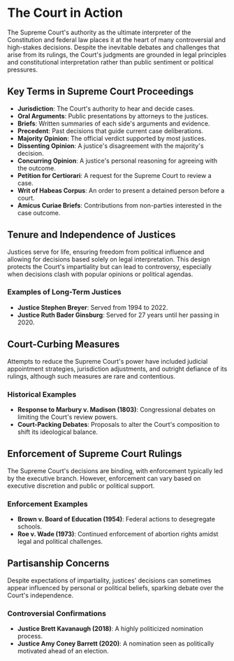 # The Court in Action

The Supreme Court's authority as the ultimate interpreter of the Constitution and federal law places it at the heart of many controversial and high-stakes decisions. Despite the inevitable debates and challenges that arise from its rulings, the Court's judgments are grounded in legal principles and constitutional interpretation rather than public sentiment or political pressures.

## Key Terms in Supreme Court Proceedings

- **Jurisdiction**: The Court's authority to hear and decide cases.
- **Oral Arguments**: Public presentations by attorneys to the justices.
- **Briefs**: Written summaries of each side's arguments and evidence.
- **Precedent**: Past decisions that guide current case deliberations.
- **Majority Opinion**: The official verdict supported by most justices.
- **Dissenting Opinion**: A justice's disagreement with the majority's decision.
- **Concurring Opinion**: A justice's personal reasoning for agreeing with the outcome.
- **Petition for Certiorari**: A request for the Supreme Court to review a case.
- **Writ of Habeas Corpus**: An order to present a detained person before a court.
- **Amicus Curiae Briefs**: Contributions from non-parties interested in the case outcome.

## Tenure and Independence of Justices

Justices serve for life, ensuring freedom from political influence and allowing for decisions based solely on legal interpretation. This design protects the Court's impartiality but can lead to controversy, especially when decisions clash with popular opinions or political agendas.

### Examples of Long-Term Justices

- **Justice Stephen Breyer**: Served from 1994 to 2022.
- **Justice Ruth Bader Ginsburg**: Served for 27 years until her passing in 2020.

## Court-Curbing Measures

Attempts to reduce the Supreme Court's power have included judicial appointment strategies, jurisdiction adjustments, and outright defiance of its rulings, although such measures are rare and contentious.

### Historical Examples

- **Response to Marbury v. Madison (1803)**: Congressional debates on limiting the Court's review powers.
- **Court-Packing Debates**: Proposals to alter the Court's composition to shift its ideological balance.

## Enforcement of Supreme Court Rulings

The Supreme Court's decisions are binding, with enforcement typically led by the executive branch. However, enforcement can vary based on executive discretion and public or political support.

### Enforcement Examples

- **Brown v. Board of Education (1954)**: Federal actions to desegregate schools.
- **Roe v. Wade (1973)**: Continued enforcement of abortion rights amidst legal and political challenges.

## Partisanship Concerns

Despite expectations of impartiality, justices' decisions can sometimes appear influenced by personal or political beliefs, sparking debate over the Court's independence.

### Controversial Confirmations

- **Justice Brett Kavanaugh (2018)**: A highly politicized nomination process.
- **Justice Amy Coney Barrett (2020)**: A nomination seen as politically motivated ahead of an election.

